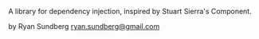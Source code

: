 A library for dependency injection, inspired by Stuart Sierra's Component.

by Ryan Sundberg <ryan.sundberg@gmail.com>
